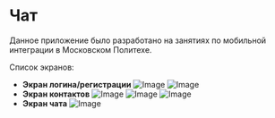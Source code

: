 Чат
=======
Данное приложение было разработано на занятиях по мобильной интеграции в Московском Политехе.

Список экранов:

  * **Экран логина/регистрации**
  ![Image](https://sun9-20.userapi.com/c855420/v855420756/198aa6/yiclLDPfHEM.jpg "login/registration1")
  ![Image](https://sun9-45.userapi.com/c854024/v854024756/1a34da/9Lf1Qb8tR7I.jpg "login/registration2")
  * **Экран контактов**
  ![Image](https://sun9-19.userapi.com/c854520/v854520756/1a2417/PtHdcXOXuxY.jpg "contacts1")
  ![Image](https://sun9-45.userapi.com/c853428/v853428756/19cd2f/uVdqPmrXiKA.jpg "contacts2")
  ![Image](https://sun9-39.userapi.com/c855336/v855336756/1a14a0/Ski_yEldqKw.jpg "contacts3")
  * **Экран чата**
  ![Image](https://sun9-8.userapi.com/c204624/v204624756/119e1/rXIQwJykGiA.jpg "chat1")
